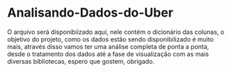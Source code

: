# Analisando-Dados-do-Uber

O arquivo será disponibiizado aqui, nele contém o dicionário das colunas, o objetivo do projeto, como os dados estão sendo disponibilizado é muito mais, através disso vamos ter uma análise completa de ponta a ponta, desde o tratamento dos dados até a fase de visualização com as mais diversas bibliotecas, espero que gostem, obrigado.
